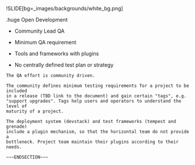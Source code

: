 !SLIDE[bg=_images/backgrounds/white_bg.png]

.huge Open <span class="teal">Development</span>

* Community Lead QA
* Minimum QA requirement
* Tools and frameworks with plugins

* No centrally defined test plan or strategy

~~~SECTION:notes~~~
The QA effort is community driven.

The community defines minimum testing requirements for a project to be included
in a release (TBD link to the document) and gain certain "tags", e.g.
"support upgrades". Tags help users and operators to understand the level of
maturity of a project.

The deployment system (devstack) and test frameworks (tempest and grenade)
include a plugin mechanism, so that the horizontal team do not provide a
bottleneck. Project team maintain their plugins according to their needs.

~~~ENDSECTION~~~
